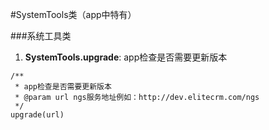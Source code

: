 #SystemTools类（app中特有）

###系统工具类

1. <span id="SystemTools.upgrade">**SystemTools.upgrade**</span>: app检查是否需要更新版本
```
/**
 * app检查是否需要更新版本
 * @param url ngs服务地址例如：http://dev.elitecrm.com/ngs
 */
upgrade(url)
```